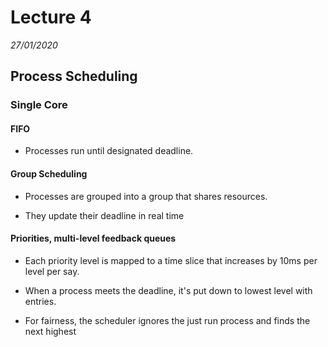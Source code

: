 # Lecture 4
*27/01/2020*

## Process Scheduling
### Single Core
#### FIFO
- Processes run until designated deadline.

#### Group Scheduling
- Processes are grouped into a group that shares resources.

- They update their deadline in real time 

#### Priorities, multi-level feedback queues
- Each priority level is mapped to a time slice that increases by 10ms per level per say.

- When a process meets the deadline, it's put down to lowest level with entries.

- For fairness, the scheduler ignores the just run process and finds the next highest 
